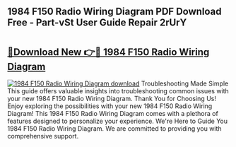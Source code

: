 ## 1984 F150 Radio Wiring Diagram PDF Download Free - Part-vSt User Guide Repair 2rUrY

# <h2><a href="http://dfpo3fm.blite.top/?on=1984+F150+Radio+Wiring+Diagram">🔗Download New 👉🔴 1984 F150 Radio Wiring Diagram</a></h2>

[![1984 F150 Radio Wiring Diagram download](https://i.imgur.com/lujVjoI.png)](http://dfpo3fm.blite.top/?on=1984+F150+Radio+Wiring+Diagram)
Troubleshooting Made Simple This guide offers valuable insights into troubleshooting common issues with your new 1984 F150 Radio Wiring Diagram. Thank You for Choosing Us! Enjoy exploring the possibilities with your new 1984 F150 Radio Wiring Diagram! This 1984 F150 Radio Wiring Diagram comes with a plethora of features designed to personalize your experience. We're Here to Guide You 1984 F150 Radio Wiring Diagram. We are committed to providing you with comprehensive support.
